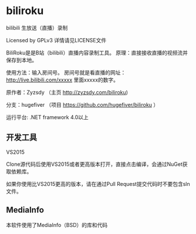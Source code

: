 ﻿# biliroku
bilibili 生放送（直播）录制

Licensed by GPLv3 详情请见LICENSE文件

BiliRoku是是B站（bilibili）直播内容录制工具。
原理：直接接收直播的视频流并保存到本地。

使用方法：输入房间号。
房间号就是看直播的网址：http://live.bilibili.com/xxxxx
里面xxxxx的数字。

原作者：Zyzsdy
（主页 http://zyzsdy.com/biliroku)

分支：hugefiver
（项目 https://github.com/hugefiver/biliroku ）

运行平台: .NET framework 4.0以上

## 开发工具

VS2015

Clone源代码后使用VS2015或者更高版本打开，直接点击编译，会通过NuGet获取依赖库。

如果你使用比VS2015更高的版本，请在通过Pull Request提交代码时不要包含sln文件。

## MediaInfo

本软件使用了MediaInfo（BSD）的库和代码
